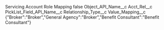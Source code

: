 <?xml version="1.0" encoding="UTF-8"?>
<CustomMetadata xmlns="http://soap.sforce.com/2006/04/metadata" xmlns:xsi="http://www.w3.org/2001/XMLSchema-instance" xmlns:xsd="http://www.w3.org/2001/XMLSchema">
    <label>Servicing Account Role Mapping</label>
    <protected>false</protected>
    <values>
        <field>Object_API_Name__c</field>
        <value xsi:type="xsd:string">Acct_Rel__c</value>
    </values>
    <values>
        <field>PickList_Field_API_Name__c</field>
        <value xsi:type="xsd:string">Relationship_Type__c</value>
    </values>
    <values>
        <field>Value_Mapping__c</field>
        <value xsi:type="xsd:string">{&quot;Broker&quot;:&quot;Broker&quot;,&quot;General Agency&quot;:&quot;Broker&quot;,&quot;Benefit Consultant&quot;:&quot;Benefit Consultant&quot;}</value>
    </values>
</CustomMetadata>
